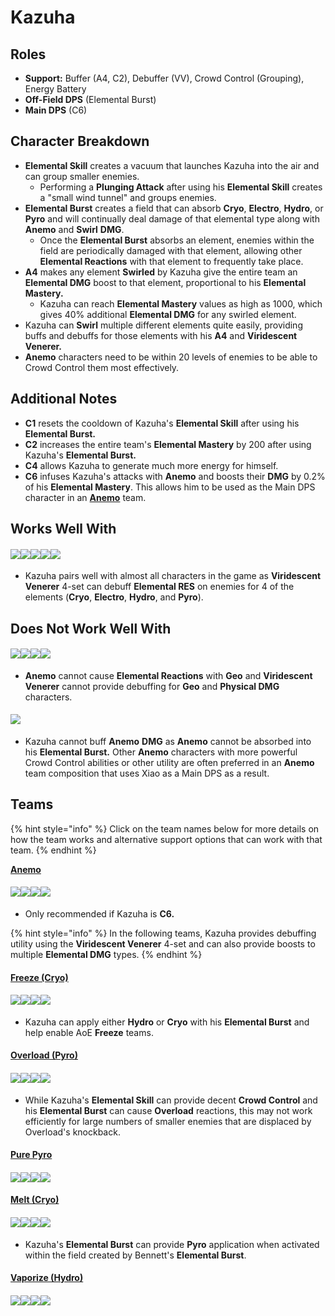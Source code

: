 # Kazuha

## Roles

* **Support:** Buffer (A4, C2), Debuffer (VV), Crowd Control (Grouping), Energy Battery
* **Off-Field DPS** (Elemental Burst)
* **Main DPS** (C6)

## Character Breakdown

* **Elemental Skill** creates a vacuum that launches Kazuha into the air and can group smaller enemies.
  * Performing a **Plunging Attack** after using his **Elemental Skill** creates a "small wind tunnel" and groups enemies.
* **Elemental Burst** creates a field that can absorb **Cryo**, **Electro**, **Hydro**, or **Pyro** and will continually deal damage of that elemental type along with **Anemo** and **Swirl** **DMG**.
  * Once the **Elemental Burst** absorbs an element, enemies within the field are periodically damaged with that element, allowing other **Elemental Reactions** with that element to frequently take place.
* **A4** makes any element **Swirled** by Kazuha give the entire team an **Elemental DMG** boost to that element, proportional to his **Elemental Mastery.**
  * Kazuha can reach **Elemental Mastery** values as high as 1000, which gives 40% additional **Elemental DMG** for any swirled element.
* Kazuha can **Swirl** multiple different elements quite easily, providing buffs and debuffs for those elements with his **A4** and **Viridescent Venerer.**
* **Anemo** characters need to be within 20 levels of enemies to be able to Crowd Control them most effectively.

## **Additional Notes**

* **C1** resets the cooldown of Kazuha's **Elemental Skill** after using his **Elemental Burst.**
* **C2** increases the entire team's **Elemental Mastery** by 200 after using Kazuha's **Elemental Burst.**
* **C4** allows Kazuha to generate much more energy for himself.
* **C6** infuses Kazuha's attacks with **Anemo** and boosts their **DMG** by 0.2% of his **Elemental Mastery**. This allows him to be used as the Main DPS character in an [**Anemo**](../../teams/anemo.md) team.

## Works Well With

#### ![](../../.gitbook/assets/Element\_Anemo.webp)![](../../.gitbook/assets/Element\_Cryo.webp)![](../../.gitbook/assets/Element\_Electro.webp)![](../../.gitbook/assets/Element\_Hydro.webp)![](../../.gitbook/assets/Element\_Pyro.webp)

* Kazuha pairs well with almost all characters in the game as **Viridescent Venerer** 4-set can debuff **Elemental RES** on enemies for 4 of the elements (**Cryo**, **Electro**, **Hydro**, and **Pyro**).

## Does Not Work Well With

#### ![](../../.gitbook/assets/Element\_Geo.webp)![](../../.gitbook/assets/UI\_AvatarIcon\_Eula.png)![](../../.gitbook/assets/UI\_AvatarIcon\_Razor.png)![](../../.gitbook/assets/UI\_AvatarIcon\_Xinyan.png)

* **Anemo** cannot cause **Elemental Reactions** with **Geo** and **Viridescent Venerer** cannot provide debuffing for **Geo** and **Physical DMG** characters.

#### ![](../../.gitbook/assets/UI\_AvatarIcon\_Xiao.png)

* Kazuha cannot buff **Anemo** **DMG** as **Anemo** cannot be absorbed into his **Elemental Burst.** Other **Anemo** characters with more powerful Crowd Control abilities or other utility are often preferred in an **Anemo** team composition that uses Xiao as a Main DPS as a result.

## Teams

{% hint style="info" %}
Click on the team names below for more details on how the team works and alternative support options that can work with that team.
{% endhint %}

[**Anemo**](../../teams/anemo.md)

#### ![](../../.gitbook/assets/UI\_AvatarIcon\_Kazuha.png)![](../../.gitbook/assets/UI\_AvatarIcon\_Venti.png)![](../../.gitbook/assets/UI\_AvatarIcon\_Zhongli.png)![](../../.gitbook/assets/UI\_AvatarIcon\_Bennett.png)

* Only recommended if Kazuha is **C6.**

{% hint style="info" %}
In the following teams, Kazuha provides debuffing utility using the **Viridescent Venerer** 4-set and can also provide boosts to multiple **Elemental DMG** types.
{% endhint %}

#### [Freeze (Cryo)](../../teams/freeze.md)

#### ![](../../.gitbook/assets/UI\_AvatarIcon\_Ayaka.png)![](../../.gitbook/assets/UI\_AvatarIcon\_Mona.png)![](../../.gitbook/assets/UI\_AvatarIcon\_Kazuha.png)![](../../.gitbook/assets/UI\_AvatarIcon\_Diona.png)

* Kazuha can apply either **Hydro** or **Cryo** with his **Elemental Burst** and help enable AoE **Freeze** teams.

#### [Overload (Pyro)](../../teams/overload.md)

#### ![](../../.gitbook/assets/UI\_AvatarIcon\_Yoimiya.png)![](../../.gitbook/assets/UI\_AvatarIcon\_Fischl.png)![](../../.gitbook/assets/UI\_AvatarIcon\_Kazuha.png)![](../../.gitbook/assets/UI\_AvatarIcon\_Bennett.png)

* While Kazuha's **Elemental Skill** can provide decent **Crowd Control** and his **Elemental Burst** can cause **Overload** reactions, this may not work efficiently for large numbers of smaller enemies that are displaced by Overload's knockback.

#### [Pure Pyro](../../teams/pure-pyro.md)

#### ![](../../.gitbook/assets/UI\_AvatarIcon\_Klee.png)![](../../.gitbook/assets/UI\_AvatarIcon\_Venti.png)![](../../.gitbook/assets/UI\_AvatarIcon\_Kazuha.png)![](../../.gitbook/assets/UI\_AvatarIcon\_Bennett.png)

#### [Melt (Cryo)](../../teams/reverse-melt.md)

#### ![](../../.gitbook/assets/UI\_AvatarIcon\_Ganyu.png)![](../../.gitbook/assets/UI\_AvatarIcon\_Kazuha.png)![](../../.gitbook/assets/UI\_AvatarIcon\_Zhongli.png)![](../../.gitbook/assets/UI\_AvatarIcon\_Bennett.png)

* Kazuha's **Elemental Burst** can provide **Pyro** application when activated within the field created by Bennett's **Elemental Burst**.

#### [Vaporize (Hydro)](../../teams/vaporize.md)

#### ![](../../.gitbook/assets/UI\_AvatarIcon\_Tartaglia.png)![](../../.gitbook/assets/UI\_AvatarIcon\_Xiangling.png)![](../../.gitbook/assets/UI\_AvatarIcon\_Kazuha.png)![](../../.gitbook/assets/UI\_AvatarIcon\_Bennett.png)
